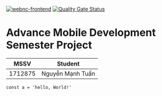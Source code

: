 [![webnc-frontend](https://img.shields.io/endpoint?url=https://dashboard.cypress.io/badge/simple/z6pvfd/main&style=flat&logo=cypress)](https://dashboard.cypress.io/projects/z6pvfd/runs)
[![Quality Gate Status](https://sonarcloud.io/api/project_badges/measure?project=Az3r_webnc-frontend&metric=alert_status)](https://sonarcloud.io/dashboard?id=Az3r_webnc-frontend)

# Advance Mobile Development Semester Project

| MSSV    | Student          |
| ------- | ---------------- |
| 1712875 | Nguyễn Mạnh Tuấn |

`const a = 'hello, World!'`
